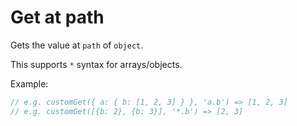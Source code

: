 # Get at path

Gets the value at `path` of `object`.

This supports `*` syntax for arrays/objects.

Example:

```ts
// e.g. customGet({ a: { b: [1, 2, 3] } }, 'a.b') => [1, 2, 3]
// e.g. customGet([{b: 2}, {b: 3}], '*.b') => [2, 3]
```
